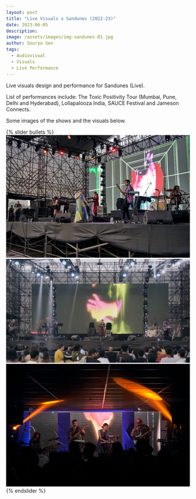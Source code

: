 ```yaml
---
layout: post
title: "Live Visuals x Sandunes (2022-23)"
date: 2023-06-05
description:
image: /assets/images/img-sandunes-01.jpg
author: Sourya Sen
tags:
  - Audiovisual
  - Visuals
  - Live Performance
---
```


Live visuals design and performance for Sandunes (Live).

List of performances include:
The Toxic Positivity Tour (Mumbai, Pune, Delhi and Hyderabad), Lollapalooza India, SAUCE Festival and Jameson Connects.

Some images of the shows and the visuals below.

{% slider bullets %}
  ![Sandunes Visuals](/assets/images/sandunesviz/Sandunes_TPT_Lolla23-28.jpg)
  ![Sandunes Visuals](/assets/images/sandunesviz/Sandunes_TPT_Lolla23-67.jpg)
  ![Sandunes Visuals](/assets/images/sandunesviz/Sandunes_TPT_Pune-9.jpg)
{% endslider %}
